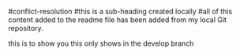#conflict-resolution
#this is a sub-heading created locally
#all of this content added to the readme file has been added from my local Git repository.


this is to show you this only shows in the develop branch
